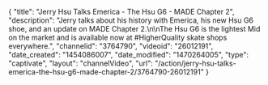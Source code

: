 {
    "title": "Jerry Hsu Talks Emerica - The Hsu G6 - MADE Chapter 2",
    "description": "Jerry talks about his history with Emerica, his new Hsu G6 shoe, and an update on MADE Chapter 2.\n\nThe Hsu G6 is the lightest Mid on the market and is available now at #HigherQuality skate shops everywhere.",
    "channelid": "3764790",
    "videoid": "26012191",
    "date_created": "1454086007",
    "date_modified": "1470264005",
    "type": "captivate",
    "layout": "channelVideo",
    "url": "\/action\/jerry-hsu-talks-emerica-the-hsu-g6-made-chapter-2\/3764790-26012191"
}